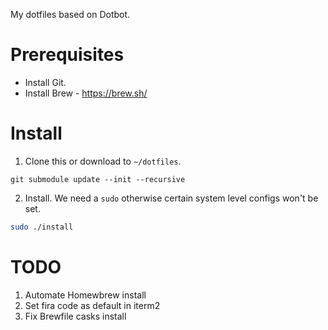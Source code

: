 My dotfiles based on Dotbot.

# Prerequisites
- Install Git.
- Install Brew - https://brew.sh/

# Install

1. Clone this or download to `~/dotfiles`.

```
git submodule update --init --recursive
```

2. Install. We need a `sudo` otherwise certain system level configs won't be set.
```sh
sudo ./install
```

# TODO
1. Automate Homewbrew install
2. Set fira code as default in iterm2
3. Fix Brewfile casks install
